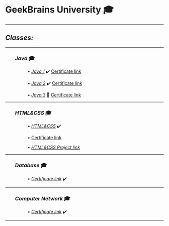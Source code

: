 # GeekBrains University :mortar_board:
___

## *Classes:*

---

### &nbsp; &nbsp; &nbsp; &nbsp; *Java* :mortar_board:

&nbsp; &nbsp; &nbsp; &nbsp; &nbsp; &nbsp; &nbsp; &nbsp; &nbsp; • *[Java 1](src/main/java/Java1/)* :heavy_check_mark: [Certificate link](https://geekbrains.ru/certificates/1132651.en)

&nbsp; &nbsp; &nbsp; &nbsp; &nbsp; &nbsp; &nbsp; &nbsp; &nbsp; • *[Java 2](src/main/java/Java2/)* :heavy_check_mark: [Certificate link](https://geekbrains.ru/certificates/1182191.en)

&nbsp; &nbsp; &nbsp; &nbsp; &nbsp; &nbsp; &nbsp; &nbsp; &nbsp; • *[Java 3](src/main/java/Java3/)* :bullettrain_side: [Certificate link](https://gb.ru/certificates/1218139.en)

---

### &nbsp; &nbsp; &nbsp; &nbsp; *HTML&CSS* :mortar_board:

&nbsp; &nbsp; &nbsp; &nbsp; &nbsp; &nbsp; &nbsp; &nbsp; &nbsp; • *[HTML&CSS](HTML&CSS/)* :heavy_check_mark:

&nbsp; &nbsp; &nbsp; &nbsp; &nbsp; &nbsp; &nbsp; &nbsp; &nbsp; • [Certificate link](https://geekbrains.ru/certificates/1177908.en)

&nbsp; &nbsp; &nbsp; &nbsp; &nbsp; &nbsp; &nbsp; &nbsp; &nbsp; • *[HTML&CSS Project link](https://vladislav-port.000webhostapp.com/index.html)*

---

### &nbsp; &nbsp; &nbsp; &nbsp; *Database* :mortar_board:

&nbsp; &nbsp; &nbsp; &nbsp; &nbsp; &nbsp; &nbsp; &nbsp; &nbsp; • *[Certificate link](https://geekbrains.ru/certificates/1099906.en)* :heavy_check_mark:

---

### &nbsp; &nbsp; &nbsp; &nbsp; *Computer Network* :mortar_board:

&nbsp; &nbsp; &nbsp; &nbsp; &nbsp; &nbsp; &nbsp; &nbsp; &nbsp; • *[Certificate link](https://geekbrains.ru/certificates/1149752.en)* :heavy_check_mark:

---

